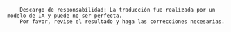 

        Descargo de responsabilidad: La traducción fue realizada por un modelo de IA y puede no ser perfecta.
        Por favor, revise el resultado y haga las correcciones necesarias.